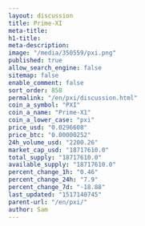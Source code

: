 ```yaml
---
layout: discussion
title: Prime-XI
meta-title: 
h1-title: 
meta-description: 
image: "/media/350559/pxi.png"
published: true
allow_search_engine: false
sitemap: false
enable_comment: false
sort_order: 858
permalink: "/en/pxi/discussion.html"
coin_a_symbol: "PXI"
coin_a_name: "Prime-X1"
coin_a_lower_case: "pxi"
price_usd: "0.0296608"
price_btc: "0.00000252"
24h_volume_usd: "2200.26"
market_cap_usd: "18717610.0"
total_supply: "18717610.0"
available_supply: "18717610.0"
percent_change_1h: "0.46"
percent_change_24h: "7.9"
percent_change_7d: "-18.88"
last_updated: "1517140745"
parent-url: "/en/pxi/"
author: Sam
---
```


